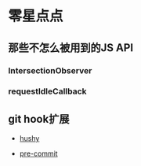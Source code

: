 # 零星点点

## 那些不怎么被用到的JS API

### IntersectionObserver

### requestIdleCallback

## git hook扩展

- [hushy](https://github.com/typicode/husky)

- [pre-commit](https://github.com/observing/pre-commit)
